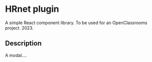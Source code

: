 # HRnet plugin

A simple React component library.
To be used for an OpenClassrooms project. 2023.

## Description

A modal....
